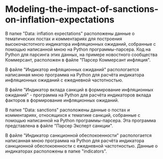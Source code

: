 # Modeling-the-impact-of-sanctions-on-inflation-expectations
В папке "Data: inflation expectations" расположены данные о тематических постах и комментариях для построения высокочастотного индикатора инфляционных ожиданий, собранные с помощью написанной мною на Python программы-парсера. 
Код на Python для парсинга этих данных, на примере новостного сообщества Коммерсант, расположен в файле "Парсер Коммерсант инфляция".

В файле "Индикатор инфляционных ожиданий" распологается написанная мною программа на Python для расчёта индикатора инфляционных ожиданий с ежедневной частотностью.

В файле "Индикатор вклада санкций в формирование инфляционных ожиданий" - программа на Python для расчёта индикаторов вклада факторов в формирование инфляционных ожиданий.

В папке "Data: sanctions" расположены данные о постах и комментариях, относящихся к тематике санкций, собранные с помощью написанной на Python программы-парсера. Эта программа представлена в файле "Парсер Эксперт санкции".

В файле "Индикатор санкционной обеспокоенности"  распологается написанная мною программа на Python для расчёта индикатора санкционной обеспокоенности с ежедневной частотностью.
Данные о индикаторах расположены в папке "indicators".
